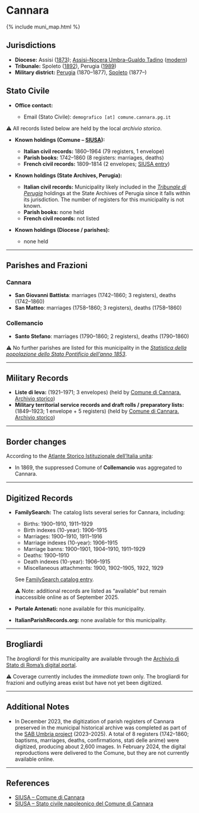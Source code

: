 # Cannara

{% include muni_map.html %}

## Jurisdictions

* **Diocese:** Assisi ([1873](https://www.google.it/books/edition/Il_libro_de_comuni_del_Regno_d_Italia_co/WF9mfeJJcDEC?gbpv=1)); [Assisi–Nocera Umbra–Gualdo Tadino](../dio/assisi.md) ([modern](https://www.chiesacattolica.it/annuario-cei/ricerca-parrocchie/))
* **Tribunale:** Spoleto ([1892](https://www.google.it/books/edition/Bollettino_ufficiale_del_Ministero_di_gr/kRXd4t5fK-0C?hl=en&gbpv=1&pg=PA457&printsec=frontcover)), Perugia ([1989](https://www.google.it/books/edition/Gazzetta_ufficiale_della_Repubblica_ital/-Z6nogg-qMQC?hl=en&gbpv=1&pg=RA8-PA38&printsec=frontcover))
* **Military district:** [Perugia](../mil/perugia.md) (1870–1877), [Spoleto](../mil/spoleto.md) (1877–)

## Stato Civile

* **Office contact:**

  * Email (Stato Civile): `demografico [at] comune.cannara.pg.it`
  
⚠️ All records listed below are held by the local *archivio storico*.

* **Known holdings (Comune – [SIUSA](https://siusa-archivi.cultura.gov.it/cgi-bin/siusa/pagina.pl?TipoPag=comparc&Chiave=253501)):**

  * **Italian civil records:** 1860–1964 (79 registers, 1 envelope)
  * **Parish books:** 1742–1860 (8 registers: marriages, deaths)
  * **French civil records:** 1809–1814 (2 envelopes; [SIUSA entry](https://siusa-archivi.cultura.gov.it/cgi-bin/siusa/pagina.pl?TipoPag=comparc&Chiave=414085))

* **Known holdings (State Archives, Perugia):**

  * **Italian civil records:** Municipality likely included in the *[Tribunale di Perugia](http://dati.san.beniculturali.it/SAN/complarc_IT-AS-PG_san.cat.complArch.96907)* holdings at the State Archives of Perugia since it falls within its jurisdiction. The number of registers for this municipality is not known.
  * **Parish books:** none held
  * **French civil records:** not listed

* **Known holdings (Diocese / parishes):**

  * none held

---

## Parishes and Frazioni

### Cannara

* **San Giovanni Battista**: marriages (1742–1860; 3 registers), deaths (1742–1860)
* **San Matteo**: marriages (1758–1860; 3 registers), deaths (1758–1860)

### Collemancio

* **Santo Stefano**: marriages (1790–1860; 2 registers), deaths (1790–1860)

⚠️ No further parishes are listed for this municipality in the *[Statistica della popolazione dello Stato Pontificio dell’anno 1853](https://www.google.it/books/edition/Statistics_della_popolazione_dello_Stato/v6dCAQAAMAAJ)*.

---

## Military Records

* **Liste di leva:** (1921–1971; 3 envelopes) (held by [Comune di Cannara. Archivio storico](https://siusa-archivi.cultura.gov.it/cgi-bin/siusa/pagina.pl?TipoPag=comparc&Chiave=253477&RicVM=ricercasemplice&RicProgetto=reg%2dumb&RicPag=2&RicFrmRicSemplice=Liste%20di%20leva&RicSez=complessi))
* **Military territorial service records and draft rolls / preparatory lists:** (1849–1923; 1 envelope + 5 registers) (held by [Comune di Cannara. Archivio storico](https://siusa-archivi.cultura.gov.it/cgi-bin/siusa/pagina.pl?TipoPag=comparc&Chiave=253477&RicVM=ricercasemplice&RicProgetto=reg%2dumb&RicPag=2&RicFrmRicSemplice=Liste%20di%20leva&RicSez=complessi))

---

## Border changes

According to the [Atlante Storico Istituzionale dell’Italia unita](http://dati.san.beniculturali.it/asi/local/detail.html?UA05076):

* In 1869, the suppressed Comune of **Collemancio** was aggregated to Cannara.

---

## Digitized Records

* **FamilySearch:** The catalog lists several series for Cannara, including:

  * Births: 1900–1910, 1911–1929
  * Birth indexes (10-year): 1906–1915
  * Marriages: 1900–1910, 1911–1916
  * Marriage indexes (10-year): 1906–1915
  * Marriage banns: 1900–1901, 1904–1910, 1911–1929
  * Deaths: 1900–1910
  * Death indexes (10-year): 1906–1915
  * Miscellaneous attachments: 1900, 1902–1905, 1922, 1929

  See [FamilySearch catalog entry](https://www.familysearch.org/en/search/catalog/834312).

  ⚠️ Note: additional records are listed as “available” but remain inaccessible online as of September 2025.

* **Portale Antenati:** none available for this municipality.

* **ItalianParishRecords.org:** none available for this municipality.

---

## Brogliardi

The *brogliardi* for this municipality are available through the [Archivio di Stato di Roma’s digital portal](https://imagoarchiviodistatoroma.cultura.gov.it/Gregoriano/s_brogliardi.php?Provincia=Spoleto&Denominazione=Cannara).

⚠️ Coverage currently includes the *immediate town* only. The brogliardi for frazioni and outlying areas exist but have not yet been digitized.

---

## Additional Notes

* In December 2023, the digitization of parish registers of Cannara preserved in the municipal historical archive was completed as part of the [SAB Umbria project](https://sabu.cultura.gov.it/archivio-notizie/notizia?tx_news_pi1%5Baction%5D=detail&tx_news_pi1%5Bcontroller%5D=News&tx_news_pi1%5Bnews%5D=254&cHash=c49409e26ed208f7e00dcabfce462e9c) (2023–2025). A total of 8 registers (1742–1860; baptisms, marriages, deaths, confirmations, stati delle anime) were digitized, producing about 2,600 images. In February 2024, the digital reproductions were delivered to the Comune, but they are not currently available online.


---

## References

* [SIUSA – Comune di Cannara](https://siusa-archivi.cultura.gov.it/cgi-bin/siusa/pagina.pl?TipoPag=comparc&Chiave=253501)
* [SIUSA – Stato civile napoleonico del Comune di Cannara](https://siusa-archivi.cultura.gov.it/cgi-bin/siusa/pagina.pl?TipoPag=comparc&Chiave=414085)
